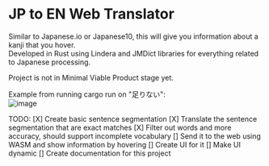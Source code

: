# JP to EN Web Translator

Similar to Japanese.io or Japanese10, this will give you information about a kanji that you hover. 
</br>
Developed in Rust using Lindera and JMDict libraries for everything related to Japanese processing.

Project is not in Minimal Viable Product stage yet. 

Example from running cargo run on "足りない": </br>
![image](https://user-images.githubusercontent.com/83165406/216244133-ca4185b7-2ba6-40ad-bfeb-2d761945b15d.png)


TODO:
[X] Create basic sentence segmentation
[X] Translate the sentence segmentation that are exact matches
[X] Filter out words and more accuracy, should support incomplete vocabulary
[] Send it to the web using WASM and show information by hovering
[] Create UI for it
[] Make UI dynamic
[] Create documentation for this project
